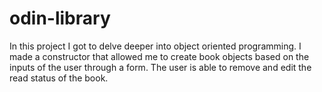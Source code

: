 # odin-library

In this project I got to delve deeper into object oriented programming. I made a constructor that allowed me to create book objects based on the inputs of the user through a form. The user is able to remove and edit the read status of the book. 
